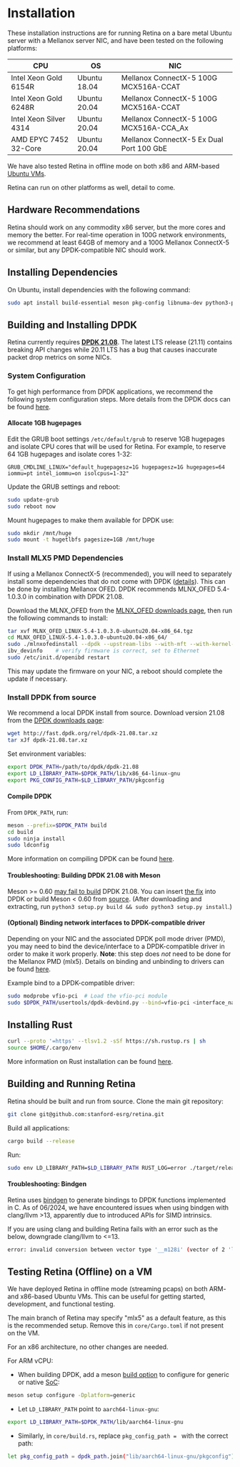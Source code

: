 # Installation

These installation instructions are for running Retina on a bare metal Ubuntu server with a Mellanox server NIC, and have been tested on the following platforms:

| CPU                   | OS            | NIC                                      |
| --------------------- | ------------- | ---------------------------------------- |
| Intel Xeon Gold 6154R | Ubuntu 18.04  | Mellanox ConnectX-5 100G MCX516A-CCAT    |
| Intel Xeon Gold 6248R | Ubuntu 20.04  | Mellanox ConnectX-5 100G MCX516A-CCAT    |
| Intel Xeon Silver 4314| Ubuntu 20.04  | Mellanox ConnectX-5 100G MCX516A-CCA_Ax  |
| AMD EPYC 7452 32-Core | Ubuntu 20.04  | Mellanox ConnectX-5 Ex Dual Port 100 GbE |

We have also tested Retina in offline mode on both x86 and ARM-based [Ubuntu VMs](#testing-retina-offline-on-a-vm).

Retina can run on other platforms as well, detail to come.

## Hardware Recommendations
Retina should work on any commodity x86 server, but the more cores and memory the better. For real-time operation in 100G network environments, we recommend at least 64GB of memory and a 100G Mellanox ConnectX-5 or similar, but any DPDK-compatible NIC should work.

## Installing Dependencies

On Ubuntu, install dependencies with the following command:
```sh
sudo apt install build-essential meson pkg-config libnuma-dev python3-pyelftools libpcap-dev libclang-dev python3-pip
```

## Building and Installing DPDK
Retina currently requires [**DPDK 21.08**](https://core.dpdk.org/download/). The latest LTS release (21.11) contains breaking API changes while 20.11 LTS has a bug that causes inaccurate packet drop metrics on some NICs.

### System Configuration
To get high performance from DPDK applications, we recommend the following system configuration steps. More details from the DPDK docs can be found [here](https://doc.dpdk.org/guides/linux_gsg/nic_perf_intel_platform.html).


#### Allocate 1GB hugepages
Edit the GRUB boot settings `/etc/default/grub` to reserve 1GB hugepages and isolate CPU cores that will be used for Retina. For example, to reserve 64 1GB hugepages and isolate cores 1-32:
```
GRUB_CMDLINE_LINUX="default_hugepagesz=1G hugepagesz=1G hugepages=64 iommu=pt intel_iommu=on isolcpus=1-32"
```

Update the GRUB settings and reboot:
```sh
sudo update-grub
sudo reboot now
```

Mount hugepages to make them available for DPDK use:
```sh
sudo mkdir /mnt/huge
sudo mount -t hugetlbfs pagesize=1GB /mnt/huge
```

### Install MLX5 PMD Dependencies
If using a Mellanox ConnectX-5 (recommended), you will need to separately install  some dependencies that do not come with DPDK ([details](https://doc.dpdk.org/guides/nics/mlx5.html)). This can be done by installing Mellanox OFED. DPDK recommends MLNX_OFED 5.4-1.0.3.0 in combination with DPDK 21.08.

Download the MLNX_OFED from the [MLNX_OFED downloads page](https://www.mellanox.com/products/infiniband-drivers/linux/mlnx_ofed), then run the following commands to install:
```sh
tar xvf MLNX_OFED_LINUX-5.4-1.0.3.0-ubuntu20.04-x86_64.tgz
cd MLNX_OFED_LINUX-5.4-1.0.3.0-ubuntu20.04-x86_64/
sudo ./mlnxofedinstall --dpdk --upstream-libs --with-mft --with-kernel-mft
ibv_devinfo    # verify firmware is correct, set to Ethernet
sudo /etc/init.d/openibd restart
```

This may update the firmware on your NIC, a reboot should complete the update if necessary.

### Install DPDK from source
We recommend a local DPDK install from source. Download version 21.08 from the [DPDK downloads page](http://core.dpdk.org/download/):
```sh
wget http://fast.dpdk.org/rel/dpdk-21.08.tar.xz
tar xJf dpdk-21.08.tar.xz
```

Set environment variables:
```sh
export DPDK_PATH=/path/to/dpdk/dpdk-21.08
export LD_LIBRARY_PATH=$DPDK_PATH/lib/x86_64-linux-gnu
export PKG_CONFIG_PATH=$LD_LIBRARY_PATH/pkgconfig
```

#### Compile DPDK
From `DPDK_PATH`, run:
```sh
meson --prefix=$DPDK_PATH build
cd build
sudo ninja install
sudo ldconfig
```
More information on compiling DPDK can be found [here](https://doc.dpdk.org/guides/linux_gsg/build_dpdk.html#).

#### Troubleshooting: Building DPDK 21.08 with Meson

Meson >= 0.60 [may fail to build](https://github.com/spdk/spdk/issues/2214) DPDK 21.08. You can insert [the fix](https://review.spdk.io/gerrit/c/spdk/dpdk/+/10044) into DPDK or build Meson < 0.60 from [source](https://github.com/mesonbuild/meson/releases). (After downloading and extracting, run `python3 setup.py build && sudo python3 setup.py install`.) 

#### (Optional) Binding network interfaces to DPDK-compatible driver
Depending on your NIC and the associated DPDK poll mode driver (PMD), you may need to bind the device/interface to a DPDK-compatible driver in order to make it work properly. **Note**: this step does *not* need to be done for the Mellanox PMD (mlx5). Details on binding and unbinding to drivers can be found [here](https://doc.dpdk.org/guides/linux_gsg/linux_drivers.html).

Example bind to a DPDK-compatible driver:
```sh
sudo modprobe vfio-pci  # Load the vfio-pci module
sudo $DPDK_PATH/usertools/dpdk-devbind.py --bind=vfio-pci <interface_name/pci_address>   # Unbinds from kernel module, binds to vfio-pci
```



## Installing Rust
```sh
curl --proto '=https' --tlsv1.2 -sSf https://sh.rustup.rs | sh
source $HOME/.cargo/env
```
More information on Rust installation can be found [here](https://www.rust-lang.org/tools/install).

## Building and Running Retina
Retina should be built and run from source. 
Clone the main git repository:

```sh
git clone git@github.com:stanford-esrg/retina.git
```

Build all applications:
```sh
cargo build --release
```

Run:
```sh
sudo env LD_LIBRARY_PATH=$LD_LIBRARY_PATH RUST_LOG=error ./target/release/my_app
```

#### Troubleshooting: Bindgen

Retina uses [bindgen](https://docs.rs/bindgen/latest/bindgen/) to generate bindings to DPDK functions implemented in C. As of 06/2024, we have encountered issues when using bindgen with clang/llvm >13, apparently due to introduced APIs for SIMD intrinsics.

If you are using clang and building Retina fails with an error such as the below, downgrade clang/llvm to <=13.

```sh
error: invalid conversion between vector type '__m128i' (vector of 2 'long long' values) and integer type 'int' of different size
```

## Testing Retina (Offline) on a VM

We have deployed Retina in offline mode (streaming pcaps) on both ARM- and x86-based Ubuntu VMs. This can be useful for getting started, development, and functional testing. 

The main branch of Retina may specify "mlx5" as a default feature, as this is the recommended setup. Remove this in `core/Cargo.toml` if not present on the VM.  

For an x86 architecture, no other changes are needed. 

For ARM vCPU: 

- When building DPDK, add a meson [build option](https://doc.dpdk.org/guides-22.03/linux_gsg/build_dpdk.html) to configure for generic or native [SoC](https://github.com/DPDK/dpdk/blob/6f716880ee53ac1e50c9c75dc749886e3257bb8f/config/arm/meson.build#L373-L414):

```sh
meson setup configure -Dplatform=generic
```

- Let `LD_LIBRARY_PATH` point to `aarch64-linux-gnu`:
```sh
export LD_LIBRARY_PATH=$DPDK_PATH/lib/aarch64-linux-gnu
```

- Similarly, in `core/build.rs`, replace `pkg_config_path = ` with the correct path: 

```sh
let pkg_config_path = dpdk_path.join("lib/aarch64-linux-gnu/pkgconfig");
```
